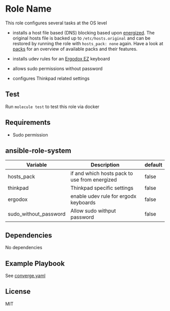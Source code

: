 # Role Name

This role configures several tasks at the OS level

- installs a host file based (DNS) blocking based upon [energized](https://energized.pro/). The original hosts file is backed up to `/etc/hosts.original` and can be restored by running the role with `hosts_pack: none` again. Have a look at [packs](https://block.energized.pro/) for an overview of available packs and their features.

- installs udev rules for an [Ergodox EZ](https://knowledge.rootknecht.net/ergodox-ez) keyboard

- allows sudo permissions without password

- configures Thinkpad related settings

## Test

Run `molecule test` to test this role via docker

## Requirements

- Sudo permission

## ansible-role-system

| Variable              | Description                                   | default |
| --------------------- | --------------------------------------------- | ------- |
| hosts_pack            | if and which hosts pack to use from energized | false   |
| thinkpad              | Thinkpad specific settings                    | false   |
| ergodox               | enable udev rule for ergodx keyboards         | false   |
| sudo_without_password | Allow sudo withput password                   | false   |

## Dependencies

No dependencies

## Example Playbook

See [converge.yaml](https://github.com/Allaman/ansible-role-system/tree/master/molecule/default/converge.yml)

## License

MIT
